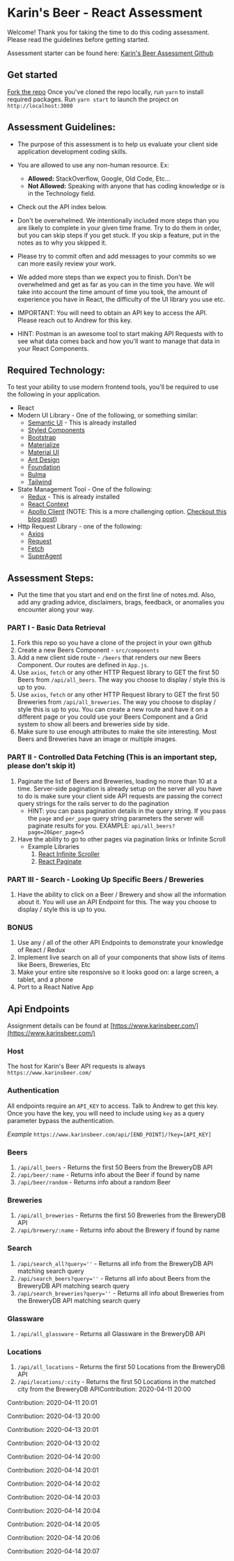 # Karin's Beer - React Assessment

Welcome! Thank you for taking the time to do this coding assessment. Please read the guidelines before getting started.

Assessment starter can be found here: [Karin's Beer Assessment Github](https://github.com/alocke12992/karins_beer)

## Get started
[Fork the repo](https://github.com/alocke12992/karins_beer)
Once you've cloned the repo locally, run `yarn` to install required packages.
Run `yarn start` to launch the project on `http://localhost:3000`

## Assessment Guidelines:

*   The purpose of this assessment is to help us evaluate your client side application development coding skills.
*   You are allowed to use any non-human resource. Ex:
    *   **Allowed:** StackOverflow, Google, Old Code, Etc...
    *   **Not Allowed:** Speaking with anyone that has coding knowledge or is in the Technology field.
*   Check out the API index below.
*   Don't be overwhelmed. We intentionally included more steps than you are likely to complete in your given time frame. Try to do them in order, but you can skip steps if you get stuck. If you skip a feature, put in the notes as to why you skipped it.
*   Please try to commit often and add messages to your commits so we can more easily review your work.
*   We added more steps than we expect you to finish. Don't be overwhelmed and get as far as you can in the time you have. We will take into account the time amount of time you took, the amount of experience you have in React, the difficulty of the UI library you use etc.
    
*   IMPORTANT: You will need to obtain an API key to access the API. Please reach out to Andrew for this key.
    
*   HINT: Postman is an awesome tool to start making API Requests with to see what data comes back and how you'll want to manage that data in your React Components.

## Required Technology:

To test your ability to use modern frontend tools, you'll be required to use the following in your application.

*   React
*   Modern UI Library - One of the following, or something similar:
    *   [Semantic UI](https://react.semantic-ui.com/) - This is already installed
    *   [Styled Components](https://styled-components.com/)
    *   [Bootstrap](https://react-bootstrap.github.io/)
    *   [Materialize](https://materializecss.com/)
    *   [Material UI](https://material-ui.com/)
    *   [Ant Design](https://ant.design/docs/react/introduce)
    *   [Foundation](https://get.foundation/index.html)
    *   [Bulma](https://bulma.io/)
    *   [Tailwind](https://tailwindcss.com/)
*   State Management Tool - One of the following:
    *   [Redux](https://react-redux.js.org/introduction/quick-start) - This is already installed
    *   [React Context](https://reactjs.org/docs/context.html)
    *   [Apollo Client](https://www.apollographql.com/docs/react/) (NOTE: This is a more challenging option. [Checkout this blog post](https://blog.apollographql.com/layering-graphql-on-top-of-rest-569c915083ad))
*   Http Request Library - one of the following:
    *   [Axios](https://github.com/axios/axios)
    *   [Request](https://github.com/request/request)
    *   [Fetch](https://developer.mozilla.org/en-US/docs/Web/API/Fetch_API)
    *   [SuperAgent](http://visionmedia.github.io/superagent/)

## Assessment Steps:

*   Put the time that you start and end on the first line of notes.md. Also, add any grading advice, disclaimers, brags, feedback, or anomalies you encounter along your way.

### PART I - Basic Data Retrieval

1.  Fork this repo so you have a clone of the project in your own github
2.  Create a new Beers Component - `src/components`
3.  Add a new client side route - `/beers` that renders our new Beers Component. Our routes are defined in `App.js`.
4.  Use `axios`, `fetch` or any other HTTP Request library to GET the first 50 Beers from `/api/all_beers`. The way you choose to display / style this is up to you.
5.  Use `axios`, `fetch` or any other HTTP Request library to GET the first 50 Breweries from `/api/all_breweries`. The way you choose to display / style this is up to you. You can create a new route and have it on a different page or you could use your Beers Component and a Grid system to show all beers and breweries side by side.
6.  Make sure to use enough attributes to make the site interesting. Most Beers and Breweries have an image or multiple images.

### PART II - Controlled Data Fetching (This is an important step, please don't skip it)

1.  Paginate the list of Beers and Breweries, loading no more than 10 at a time. Server-side pagination is already setup on the server all you have to do is make sure your client side API requests are passing the correct query strings for the rails server to do the pagination
    *   HINT: you can pass pagination details in the query string. If you pass the `page` and `per_page` query string parameters the server will paginate results for you. EXAMPLE: `api/all_beers?page=20&per_page=5`
2.  Have the ability to go to other pages via pagination links or Infinite Scroll
    *   Example Libraries
        1.  [React Infinite Scroller](https://github.com/CassetteRocks/react-infinite-scroller)
        2.  [React Paginate](https://github.com/AdeleD/react-paginate)

### PART III - Search - Looking Up Specific Beers / Breweries

1.  Have the ability to click on a Beer / Brewery and show all the information about it. You will use an API Endpoint for this. The way you choose to display / style this is up to you.

### BONUS

1.  Use any / all of the other API Endpoints to demonstrate your knowledge of React / Redux
2.  Implement live search on all of your components that show lists of items like Beers, Breweries, Etc
3.  Make your entire site responsive so it looks good on: a large screen, a tablet, and a phone
4.  Port to a React Native App

## Api Endpoints
Assignment details can be found at [https://www.karinsbeer.com/](https://www.karinsbeer.com/)

### Host
The host for Karin's Beer API requests is always `https://www.karinsbeer.com/`

### Authentication
All endpoints require an `API_KEY` to access. Talk to Andrew to get this key. Once you have the key, you will need to include using `key` as a query parameter bypass the authentication.

*Example*
```https://www.karinsbeer.com/api/[END_POINT]/?key=[API_KEY]```

### Beers

 1. `/api/all_beers` - Returns the first 50 Beers from the BreweryDB API
 2. `/api/beer/:name` - Returns info about the Beer if found by name
 3. `/api/beer/random` - Returns info about a random Beer

### Breweries

 1. `/api/all_breweries` - Returns the first 50 Breweries from the BreweryDB API
 2. `/api/brewery/:name` - Returns info about the Brewery if found by name

### Search

 1. `/api/search_all?query=''` - Returns all info from the BreweryDB API matching search query
 2. `/api/search_beers?query=''` - Returns all info about Beers from the BreweryDB API matching search query
 3. `/api/search_breweries?query=''` - Returns all info about Breweries from the BreweryDB API matching search query

### Glassware

 1. `/api/all_glassware` - Returns all Glassware in the BreweryDB API

### Locations

 1. `/api/all_locations` - Returns the first 50 Locations from the BreweryDB API
 2. `/api/locations/:city` - Returns the first 50 Locations in the matched city from the BreweryDB APIContribution: 2020-04-11 20:00

Contribution: 2020-04-11 20:01

Contribution: 2020-04-13 20:00

Contribution: 2020-04-13 20:01

Contribution: 2020-04-13 20:02

Contribution: 2020-04-14 20:00

Contribution: 2020-04-14 20:01

Contribution: 2020-04-14 20:02

Contribution: 2020-04-14 20:03

Contribution: 2020-04-14 20:04

Contribution: 2020-04-14 20:05

Contribution: 2020-04-14 20:06

Contribution: 2020-04-14 20:07


